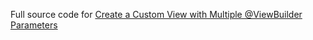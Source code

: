Full source code for [Create a Custom View with Multiple @ViewBuilder Parameters](https://swiftcodeshow.com/2021/04/26/create-custom-view-multiple-viewbuilder-parameters.html)

